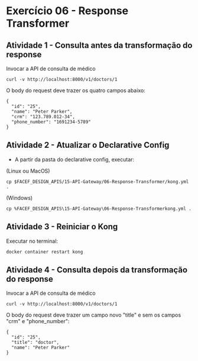 # Exercício 06 - Response Transformer

## Atividade 1 - Consulta antes da transformação do response

Invocar a API de consulta de médico
```
curl -v http://localhost:8000/v1/doctors/1
```

O body do request deve trazer os quatro campos abaixo:
```
{
  "id": "25",
  "name": "Peter Parker",
  "crm": "123.789.012-34",
  "phone_number": "1691234-5789"
}
```

## Atividade 2 - Atualizar o Declarative Config

- A partir da pasta do declarative config, executar:

(Linux ou MacOS)
```
cp $FACEF_DESIGN_APIS/15-API-Gateway/06-Response-Transformer/kong.yml .
```

(Windows)
```
cp %FACEF_DESIGN_APIS\15-API-Gateway\06-Response-Transformerkong.yml .
```

## Atividade 3 - Reiniciar o Kong

Executar no terminal:
```
docker container restart kong
```
## Atividade 4 - Consulta depois da transformação do response

Invocar a API de consulta de médico
```
curl -v http://localhost:8000/v1/doctors/1
```

O body do request deve trazer um campo novo "title" e sem os campos "crm" e "phone_number":
```
{
  "id": "25",
  "title": "doctor",
  "name": "Peter Parker"
}
```